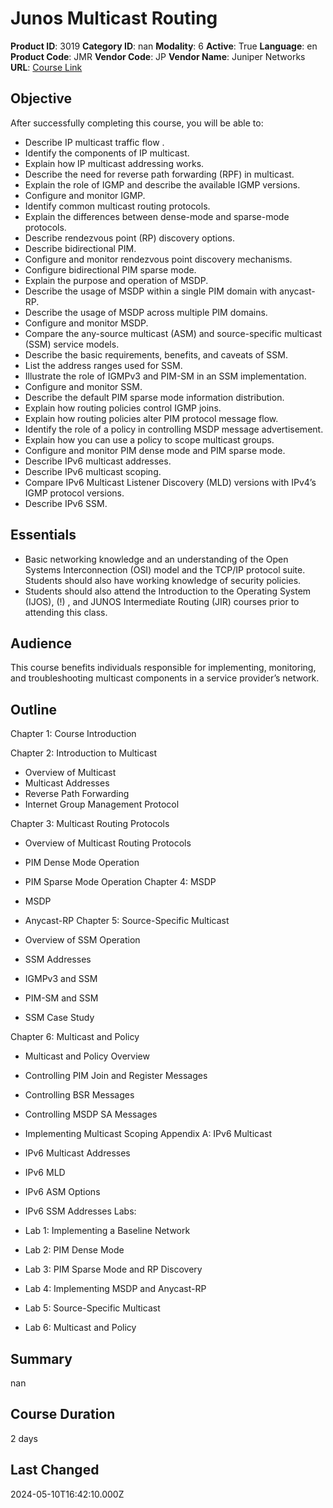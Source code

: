 # Junos Multicast Routing

**Product ID**: 3019
**Category ID**: nan
**Modality**: 6
**Active**: True
**Language**: en
**Product Code**: JMR
**Vendor Code**: JP
**Vendor Name**: Juniper Networks
**URL**: [Course Link](https://www.fastlaneus.com/course/juniper-jmr)

## Objective
After successfully completing this course, you will be able to: 


- Describe IP multicast traffic flow .
- Identify the components of IP multicast.
- Explain how IP multicast addressing works.
- Describe the need for reverse path forwarding (RPF) in multicast.
- Explain the role of IGMP and describe the available IGMP versions.
- Configure and monitor IGMP.
- Identify common multicast routing protocols.
- Explain the differences between dense-mode and sparse-mode protocols.
- Describe rendezvous point (RP) discovery options.
- Describe bidirectional PIM.
- Configure and monitor rendezvous point discovery mechanisms.
- Configure bidirectional PIM sparse mode.
- Explain the purpose and operation of MSDP.
- Describe the usage of MSDP within a single PIM domain with anycast-RP.
- Describe the usage of MSDP across multiple PIM domains.
- Configure and monitor MSDP.
- Compare the any-source multicast (ASM) and source-specific multicast (SSM) service models.
- Describe the basic requirements, benefits, and caveats of SSM.
- List the address ranges used for SSM.
- Illustrate the role of IGMPv3 and PIM-SM in an SSM implementation.
- Configure and monitor SSM.
- Describe the default PIM sparse mode information distribution.
- Explain how routing policies control IGMP joins.
- Explain how routing policies alter PIM protocol message flow.
- Identify the role of a policy in controlling MSDP message advertisement.
- Explain how you can use a policy to scope multicast groups.
- Configure and monitor PIM dense mode and PIM sparse mode.
- Describe IPv6 multicast addresses.
- Describe IPv6 multicast scoping.
- Compare IPv6 Multicast Listener Discovery (MLD) versions with IPv4’s IGMP protocol versions.
- Describe IPv6 SSM.

## Essentials
- Basic networking knowledge and an understanding of the Open Systems Interconnection (OSI) model and the TCP/IP protocol suite. Students should also have working knowledge of security policies.
- Students should also attend the Introduction to the Operating System (IJOS), (!) , and JUNOS Intermediate Routing (JIR) courses prior to attending this class.

## Audience
This course benefits individuals responsible for implementing, monitoring, and troubleshooting multicast components in a service provider’s network.

## Outline
Chapter 1: Course Introduction



Chapter 2: Introduction to Multicast

- Overview of Multicast
- Multicast Addresses
- Reverse Path Forwarding
- Internet Group Management Protocol

Chapter 3: Multicast Routing Protocols 

- Overview of Multicast Routing Protocols
- PIM Dense Mode Operation
- PIM Sparse Mode Operation
Chapter 4: MSDP 

- MSDP
- Anycast-RP
Chapter 5: Source-Specific Multicast 

- Overview of SSM Operation
- SSM Addresses
- IGMPv3 and SSM
- PIM-SM and SSM
- SSM Case Study

Chapter 6: Multicast and Policy

- Multicast and Policy Overview
- Controlling PIM Join and Register Messages
- Controlling BSR Messages
- Controlling MSDP SA Messages
- Implementing Multicast Scoping
Appendix A: IPv6 Multicast 

- IPv6 Multicast Addresses
- IPv6 MLD
- IPv6 ASM Options
- IPv6 SSM Addresses
Labs:


- Lab 1: Implementing a Baseline Network
- Lab 2: PIM Dense Mode
- Lab 3: PIM Sparse Mode and RP Discovery
- Lab 4: Implementing MSDP and Anycast-RP
- Lab 5: Source-Specific Multicast
- Lab 6: Multicast and Policy

## Summary
nan

## Course Duration
2 days

## Last Changed
2024-05-10T16:42:10.000Z
